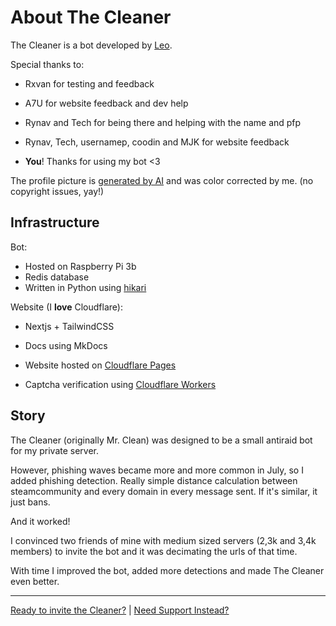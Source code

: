 
# About The Cleaner

The Cleaner is a bot developed by [Leo](https://leodev.xyz).

Special thanks to:

- Rxvan for testing and feedback
- A7U for website feedback and dev help
- Rynav and Tech for being there and helping with the name and pfp
- Rynav, Tech, usernamep, coodin and MJK for website feedback

- **You**! Thanks for using my bot <3

The profile picture is [generated by AI](https://thiswaifudoesnotexist.com/) and was color corrected by me. (no copyright issues, yay!)


## Infrastructure

Bot:

- Hosted on Raspberry Pi 3b
- Redis database
- Written in Python using [hikari](https://www.hikari-py.dev/)

Website (I **love** Cloudflare):

- Nextjs + TailwindCSS
- Docs using MkDocs
  
- Website hosted on [Cloudflare Pages](https://pages.cloudflare.com)
- Captcha verification using [Cloudflare Workers](https://workers.cloudflare.com)


## Story

The Cleaner (originally Mr. Clean) was designed to be a small antiraid bot for my private server.

However, phishing waves became more and more common in July, so I added phishing detection.
Really simple distance calculation between steamcommunity and every domain in every message sent.
If it's similar, it just bans.

And it worked!

I convinced two friends of mine with medium sized servers (2,3k and 3,4k members) to invite the bot and it was decimating the urls of that time.

With time I improved the bot, added more detections and made The Cleaner even better.


---

[Ready to invite the Cleaner?](/quickstart/) | [Need Support Instead?](/discord)
